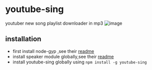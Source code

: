 # youtube-sing
youtuber new song playlist downloader in mp3
![image](https://user-images.githubusercontent.com/22680912/27804047-83e0ae18-604a-11e7-8c7b-2015e6c67277.png)


## installation
- first install node-gyp ,see their [readme](https://github.com/nodejs/node-gyp/blob/master/README.md)
- install speaker module globally,see their [readme](https://www.npmjs.com/package/speaker)
- install youtube-sing globally using `npm install -g youtube-sing`
